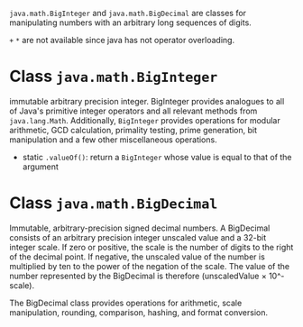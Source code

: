 `java.math.BigInteger` and `java.math.BigDecimal` are classes for manipulating numbers with an arbitrary long sequences of digits.

`+` `*` are not available since java has not operator overloading.

# Class `java.math.BigInteger`

immutable arbitrary precision integer. BigInteger provides analogues to all of Java's primitive integer operators and all relevant methods from `java.lang.Math`. Additionally, `BigInteger` provides operations for modular arithmetic, GCD calculation, primality testing, prime generation, bit manipulation and a few other miscellaneous operations. 

- static `.valueOf()`: return a `BigInteger` whose value is equal to that  of the argument


# Class `java.math.BigDecimal`

Immutable, arbitrary-precision signed decimal numbers. A BigDecimal consists of an arbitrary precision integer unscaled value and a 32-bit integer scale. If zero or positive, the scale is the number of digits to the right of the decimal point. If negative, the unscaled value of the number is multiplied by ten to the power of the negation of the scale. The value of the number represented by the BigDecimal is therefore (unscaledValue × 10^-scale).

The BigDecimal class provides operations for arithmetic, scale manipulation, rounding, comparison, hashing, and format conversion.
